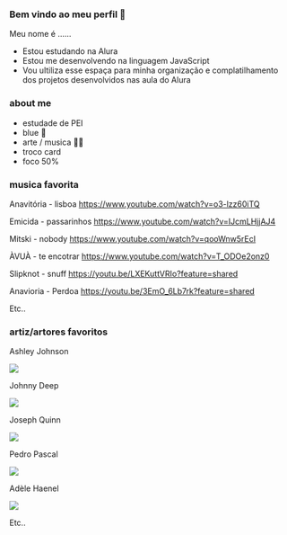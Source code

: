 ### Bem vindo ao meu perfil 🌊

Meu nome é ...... 

 - Estou estudando na Alura 
 - Estou me desenvolvendo na linguagem JavaScript
 - Vou ultiliza esse espaça para minha organização e complatilhamento dos projetos desenvolvidos nas aula do Alura

### about me 

- estudade de PEI 
- blue 🔵
- arte / musica 🎨🎵
- troco card
- foco 50%


### musica favorita
Anavitória  - lisboa https://www.youtube.com/watch?v=o3-lzz60iTQ

Emicida - passarinhos https://www.youtube.com/watch?v=IJcmLHjjAJ4

Mitski - nobody https://www.youtube.com/watch?v=qooWnw5rEcI

ÀVUÀ - te encotrar https://www.youtube.com/watch?v=T_ODOe2onz0

Slipknot - snuff https://youtu.be/LXEKuttVRIo?feature=shared 

Anavioria - Perdoa https://youtu.be/3EmO_6Lb7rk?feature=shared

Etc..

### artiz/artores favoritos
Ashley Johnson

![](https://media1.giphy.com/media/v1.Y2lkPTc5MGI3NjExMGE1aXlzeDc0b253MGp1N2FiNDlhejhlZHQxMXBiM3B1MDNuMzh2OCZlcD12MV9pbnRlcm5hbF9naWZfYnlfaWQmY3Q9Zw/qGoK1JXnKlf5qcNmJl/giphy.gif)

Johnny Deep

![](https://media1.tenor.com/m/8Af6z1P9v1UAAAAC/johnny-depp-huh.gif)

Joseph Quinn

![](https://media1.tenor.com/m/k_tFgTecAZoAAAAC/joequinngifs-joseph-quinn.gif)

Pedro Pascal

![](https://media1.tenor.com/m/bRSZosiTOygAAAAC/startled-pedro-pascal.gif)

Adèle Haenel

![](https://64.media.tumblr.com/6fcf079aedc47d30b4cec6a8c722b056/5c49fb68b1956208-35/s540x810/81e1f1ee0a12e81b4af24ab69c444a24cc7a70d6.gifv)

Etc..

